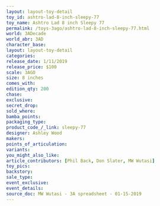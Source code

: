 ```yaml
---
layout: layout-toy-detail 
toy_id: ashtro-lad-8-inch-sleepy-77
toy_name: Ashtro Lad 8 inch Sleepy 77
permalink: /toys-3ago/ashtro-lad-8-inch-sleepy-77.html
world: 3ADecade
world_abr: 3AD
character_base: 
layout: layout-toy-detail
categories: 
release_date: 1/11/2019
release_price: $100 
scale: 3AGO
size: 8 inches
comes_with: 
edition_qty: 200
chase: 
exclusive: 
secret_drop: 
sold_where: 
bamba_points: 
packaging_type: 
product_code_/_link: sleepy-77
designer: Ashley Wood
makers: 
points_of_articulation: 
variants: 
you_might_also_like: 
article_contributors: [Phil Back, Don Slater, MW Wutasi]
toy_pics: 
backstory: 
sale_type: 
event_exclusive: 
event_details: 
source_doc: MW Wutasi - 3A spreadsheet - 01-15-2019
---
```

